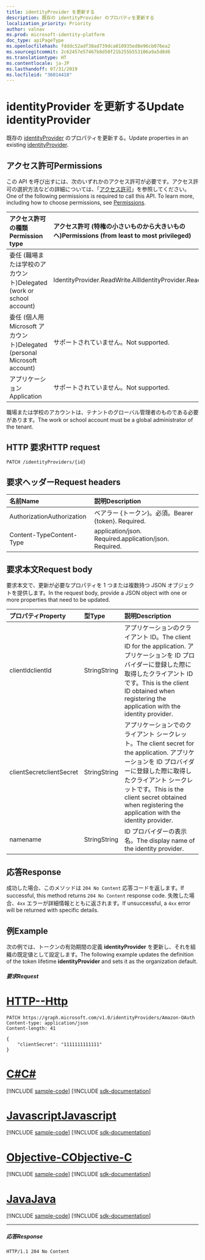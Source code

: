 ```yaml
---
title: identityProvider を更新する
description: 既存の identityProvider のプロパティを更新する
localization_priority: Priority
author: valnav
ms.prod: microsoft-identity-platform
doc_type: apiPageType
ms.openlocfilehash: fdddc52adf38ad739dca010935ed8e96cb076ea2
ms.sourcegitcommit: 2c62457e57467b8d50f21b255b553106a9a5d8d6
ms.translationtype: HT
ms.contentlocale: ja-JP
ms.lasthandoff: 07/31/2019
ms.locfileid: "36014418"
---
```

# <a name="update-identityprovider"></a><span data-ttu-id="7e51b-103">identityProvider を更新する</span><span class="sxs-lookup"><span data-stu-id="7e51b-103">Update identityProvider</span></span>

<span data-ttu-id="7e51b-104">既存の [identityProvider](../resources/identityprovider.md) のプロパティを更新する。</span><span class="sxs-lookup"><span data-stu-id="7e51b-104">Update properties in an existing [identityProvider](../resources/identityprovider.md).</span></span>

## <a name="permissions"></a><span data-ttu-id="7e51b-105">アクセス許可</span><span class="sxs-lookup"><span data-stu-id="7e51b-105">Permissions</span></span>

<span data-ttu-id="7e51b-p101">この API を呼び出すには、次のいずれかのアクセス許可が必要です。アクセス許可の選択方法などの詳細については、「[アクセス許可](/graph/permissions-reference)」を参照してください。</span><span class="sxs-lookup"><span data-stu-id="7e51b-p101">One of the following permissions is required to call this API. To learn more, including how to choose permissions, see [Permissions](/graph/permissions-reference).</span></span>

|<span data-ttu-id="7e51b-108">アクセス許可の種類</span><span class="sxs-lookup"><span data-stu-id="7e51b-108">Permission type</span></span>      | <span data-ttu-id="7e51b-109">アクセス許可 (特権の小さいものから大きいものへ)</span><span class="sxs-lookup"><span data-stu-id="7e51b-109">Permissions (from least to most privileged)</span></span>              |
|:--------------------|:---------------------------------------------------------|
|<span data-ttu-id="7e51b-110">委任 (職場または学校のアカウント)</span><span class="sxs-lookup"><span data-stu-id="7e51b-110">Delegated (work or school account)</span></span>|<span data-ttu-id="7e51b-111">IdentityProvider.ReadWrite.All</span><span class="sxs-lookup"><span data-stu-id="7e51b-111">IdentityProvider.ReadWrite.All</span></span>|
|<span data-ttu-id="7e51b-112">委任 (個人用 Microsoft アカウント)</span><span class="sxs-lookup"><span data-stu-id="7e51b-112">Delegated (personal Microsoft account)</span></span>| <span data-ttu-id="7e51b-113">サポートされていません。</span><span class="sxs-lookup"><span data-stu-id="7e51b-113">Not supported.</span></span>|
|<span data-ttu-id="7e51b-114">アプリケーション</span><span class="sxs-lookup"><span data-stu-id="7e51b-114">Application</span></span>|<span data-ttu-id="7e51b-115">サポートされていません。</span><span class="sxs-lookup"><span data-stu-id="7e51b-115">Not supported.</span></span>|

<span data-ttu-id="7e51b-116">職場または学校のアカウントは、テナントのグローバル管理者のものである必要があります。</span><span class="sxs-lookup"><span data-stu-id="7e51b-116">The work or school account must be a global administrator of the tenant.</span></span>

## <a name="http-request"></a><span data-ttu-id="7e51b-117">HTTP 要求</span><span class="sxs-lookup"><span data-stu-id="7e51b-117">HTTP request</span></span>

<!-- { "blockType": "ignored" } -->
```http
PATCH /identityProviders/{id}
```

## <a name="request-headers"></a><span data-ttu-id="7e51b-118">要求ヘッダー</span><span class="sxs-lookup"><span data-stu-id="7e51b-118">Request headers</span></span>

|<span data-ttu-id="7e51b-119">名前</span><span class="sxs-lookup"><span data-stu-id="7e51b-119">Name</span></span>|<span data-ttu-id="7e51b-120">説明</span><span class="sxs-lookup"><span data-stu-id="7e51b-120">Description</span></span>|
|:---------------|:----------|
|<span data-ttu-id="7e51b-121">Authorization</span><span class="sxs-lookup"><span data-stu-id="7e51b-121">Authorization</span></span>|<span data-ttu-id="7e51b-p102">ベアラー {トークン}。必須。</span><span class="sxs-lookup"><span data-stu-id="7e51b-p102">Bearer {token}. Required.</span></span>|
|<span data-ttu-id="7e51b-124">Content-Type</span><span class="sxs-lookup"><span data-stu-id="7e51b-124">Content-Type</span></span>|<span data-ttu-id="7e51b-p103">application/json. Required.</span><span class="sxs-lookup"><span data-stu-id="7e51b-p103">application/json. Required.</span></span>|

## <a name="request-body"></a><span data-ttu-id="7e51b-127">要求本文</span><span class="sxs-lookup"><span data-stu-id="7e51b-127">Request body</span></span>

<span data-ttu-id="7e51b-128">要求本文で、更新が必要なプロパティを 1 つまたは複数持つ JSON オブジェクトを提供します。</span><span class="sxs-lookup"><span data-stu-id="7e51b-128">In the request body, provide a JSON object with one or more properties that need to be updated.</span></span>

|<span data-ttu-id="7e51b-129">プロパティ</span><span class="sxs-lookup"><span data-stu-id="7e51b-129">Property</span></span>|<span data-ttu-id="7e51b-130">型</span><span class="sxs-lookup"><span data-stu-id="7e51b-130">Type</span></span>|<span data-ttu-id="7e51b-131">説明</span><span class="sxs-lookup"><span data-stu-id="7e51b-131">Description</span></span>|
|:---------------|:--------|:----------|
|<span data-ttu-id="7e51b-132">clientId</span><span class="sxs-lookup"><span data-stu-id="7e51b-132">clientId</span></span>|<span data-ttu-id="7e51b-133">String</span><span class="sxs-lookup"><span data-stu-id="7e51b-133">String</span></span>|<span data-ttu-id="7e51b-134">アプリケーションのクライアント ID。</span><span class="sxs-lookup"><span data-stu-id="7e51b-134">The client ID for the application.</span></span> <span data-ttu-id="7e51b-135">アプリケーションを ID プロバイダーに登録した際に取得したクライアント ID です。</span><span class="sxs-lookup"><span data-stu-id="7e51b-135">This is the client ID obtained when registering the application with the identity provider.</span></span>|
|<span data-ttu-id="7e51b-136">clientSecret</span><span class="sxs-lookup"><span data-stu-id="7e51b-136">clientSecret</span></span>|<span data-ttu-id="7e51b-137">String</span><span class="sxs-lookup"><span data-stu-id="7e51b-137">String</span></span>|<span data-ttu-id="7e51b-138">アプリケーションでのクライアント シークレット。</span><span class="sxs-lookup"><span data-stu-id="7e51b-138">The client secret for the application.</span></span> <span data-ttu-id="7e51b-139">アプリケーションを ID プロバイダーに登録した際に取得したクライアント シークレットです。</span><span class="sxs-lookup"><span data-stu-id="7e51b-139">This is the client secret obtained when registering the application with the identity provider.</span></span>|
|<span data-ttu-id="7e51b-140">name</span><span class="sxs-lookup"><span data-stu-id="7e51b-140">name</span></span>|<span data-ttu-id="7e51b-141">String</span><span class="sxs-lookup"><span data-stu-id="7e51b-141">String</span></span>|<span data-ttu-id="7e51b-142">ID プロバイダーの表示名。</span><span class="sxs-lookup"><span data-stu-id="7e51b-142">The display name of the identity provider.</span></span>|

## <a name="response"></a><span data-ttu-id="7e51b-143">応答</span><span class="sxs-lookup"><span data-stu-id="7e51b-143">Response</span></span>

<span data-ttu-id="7e51b-144">成功した場合、このメソッドは `204 No Content` 応答コードを返します。</span><span class="sxs-lookup"><span data-stu-id="7e51b-144">If successful, this method returns `204 No Content` response code.</span></span> <span data-ttu-id="7e51b-145">失敗した場合、`4xx` エラーが詳細情報とともに返されます。</span><span class="sxs-lookup"><span data-stu-id="7e51b-145">If unsuccessful, a `4xx` error will be returned with specific details.</span></span>

## <a name="example"></a><span data-ttu-id="7e51b-146">例</span><span class="sxs-lookup"><span data-stu-id="7e51b-146">Example</span></span>

<span data-ttu-id="7e51b-147">次の例では、トークンの有効期間の定義 **identityProvider** を更新し、それを組織の既定値として設定します。</span><span class="sxs-lookup"><span data-stu-id="7e51b-147">The following example updates the definition of the token lifetime **identityProvider** and sets it as the organization default.</span></span>

##### <a name="request"></a><span data-ttu-id="7e51b-148">要求</span><span class="sxs-lookup"><span data-stu-id="7e51b-148">Request</span></span>


# <a name="httptabhttp"></a>[<span data-ttu-id="7e51b-149">HTTP</span><span class="sxs-lookup"><span data-stu-id="7e51b-149">--Http</span></span>](#tab/http)
<!-- {
  "blockType": "request",
  "name": "update-identityprovider"
}-->
```http
PATCH https://graph.microsoft.com/v1.0/identityProviders/Amazon-OAuth
Content-type: application/json
Content-length: 41

{
    "clientSecret": "1111111111111"
}
```
# <a name="ctabcsharp"></a>[<span data-ttu-id="7e51b-150">C#</span><span class="sxs-lookup"><span data-stu-id="7e51b-150">C#</span></span>](#tab/csharp)
[!INCLUDE [sample-code](../includes/snippets/csharp/update-identityprovider-csharp-snippets.md)]
[!INCLUDE [sdk-documentation](../includes/snippets/snippets-sdk-documentation-link.md)]

# <a name="javascripttabjavascript"></a>[<span data-ttu-id="7e51b-151">Javascript</span><span class="sxs-lookup"><span data-stu-id="7e51b-151">Javascript</span></span>](#tab/javascript)
[!INCLUDE [sample-code](../includes/snippets/javascript/update-identityprovider-javascript-snippets.md)]
[!INCLUDE [sdk-documentation](../includes/snippets/snippets-sdk-documentation-link.md)]

# <a name="objective-ctabobjc"></a>[<span data-ttu-id="7e51b-152">Objective-C</span><span class="sxs-lookup"><span data-stu-id="7e51b-152">Objective-C</span></span>](#tab/objc)
[!INCLUDE [sample-code](../includes/snippets/objc/update-identityprovider-objc-snippets.md)]
[!INCLUDE [sdk-documentation](../includes/snippets/snippets-sdk-documentation-link.md)]

# <a name="javatabjava"></a>[<span data-ttu-id="7e51b-153">Java</span><span class="sxs-lookup"><span data-stu-id="7e51b-153">Java</span></span>](#tab/java)
[!INCLUDE [sample-code](../includes/snippets/java/update-identityprovider-java-snippets.md)]
[!INCLUDE [sdk-documentation](../includes/snippets/snippets-sdk-documentation-link.md)]

---


##### <a name="response"></a><span data-ttu-id="7e51b-154">応答</span><span class="sxs-lookup"><span data-stu-id="7e51b-154">Response</span></span>

<!-- {
  "blockType": "response",
  "truncated": true
} -->
```http
HTTP/1.1 204 No Content
```

<!-- uuid: 8fcb5dbc-d5aa-4681-8e31-b001d5168d79
2015-10-25 14:57:30 UTC -->
<!-- {
  "type": "#page.annotation",
  "description": "Update identityProvider",
  "keywords": "",
  "section": "documentation",
  "tocPath": "",
  "suppressions": [
  ]
}-->
